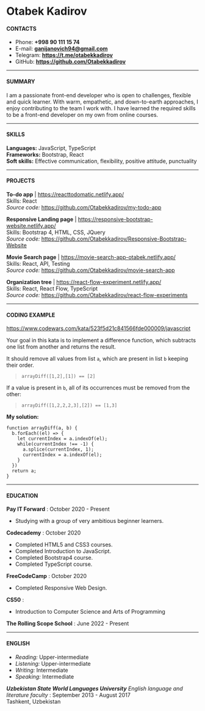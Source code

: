 # Otabek Kadirov

#### CONTACTS

- Phone: **+998 90 111 15 74**
- E-mail: **<ganijanovich94@gmail.com>**
- Telegram: **<https://t.me/otabekkadirov>**
- GitHub: **<https://github.com/Otabekkadirov>**

---

#### SUMMARY

I am a passionate front-end developer who is open to challenges, flexible and quick learner. With warm, empathetic, and down-to-earth approaches, I enjoy contributing to the team I work with. I have learned the required skills to be a front-end developer on my own from online courses.

---

#### SKILLS

**Languages:** JavaScript, TypeScript  
**Frameworks:** Bootstrap, React  
**Soft skills:** Effective communication, flexibility, positive attitude, punctuality

---

#### PROJECTS

**To-do app** | <https://reacttodomatic.netlify.app/>  
Skills: React  
_Source code:_ <https://github.com/Otabekkadirov/my-todo-app>

**Responsive Landing page** | <https://responsive-bootstrap-website.netlify.app/>  
Skills: Bootstrap 4, HTML, CSS, JQuery  
_Source code:_ <https://github.com/Otabekkadirov/Responsive-Bootstrap-Website>

**Movie Search page** | <https://movie-search-app-otabek.netlify.app/>  
Skills: React, API, Testing  
_Source code:_ <https://github.com/Otabekkadirov/movie-search-app>

**Organization tree** | <https://react-flow-experiment.netlify.app/>  
Skills: React, React Flow, TypeScript  
_Source code:_ <https://github.com/Otabekkadirov/react-flow-experiments>

---

#### CODING EXAMPLE

<https://www.codewars.com/kata/523f5d21c841566fde000009/javascript>

Your goal in this kata is to implement a difference function, which subtracts one list from another and returns the result.

It should remove all values from list `a`, which are present in list `b` keeping their order.

> `arrayDiff([1,2],[1]) == [2]`

If a value is present in `b`, all of its occurrences must be removed from the other:

> `arrayDiff([1,2,2,2,3],[2]) == [1,3]`

**My solution:**

```
function arrayDiff(a, b) {
  b.forEach((el) => {
    let currentIndex = a.indexOf(el);
    while(currentIndex !== -1) {
      a.splice(currentIndex, 1);
      currentIndex = a.indexOf(el);
    }
  })
  return a;
}
```

---

#### EDUCATION

**Pay IT Forward** : October 2020 - Present

- Studying with a group of very ambitious beginner learners.

**Codecademy** : October 2020

- Completed HTML5 and CSS3 courses.
- Completed Introduction to JavaScript.
- Completed Bootstrap4 course.
- Completed TypeScript course.

**FreeCodeCamp** : October 2020

- Completed Responsive Web Design.

**CS50** :

- Introduction to Computer Science and Arts of Programming

**The Rolling Scope School** : June 2022 - Present

---

#### ENGLISH

- _Reading:_ Upper-intermediate
- _Listening:_ Upper-intermediate
- _Writing:_ Intermediate
- _Speaking:_ Intermediate

**_Uzbekistan State World Languages University_** _English language and literature faculty_ : September 2013 - August 2017  
Tashkent, Uzbekistan
